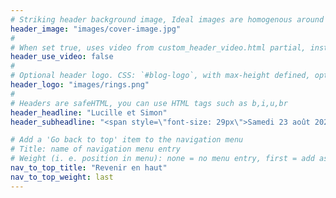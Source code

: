 ```yaml
---
# Striking header background image, Ideal images are homogenous around the centre and contrasting to the text. Non-ideal images can use `title_guard`
header_image: "images/cover-image.jpg"
#
# When set true, uses video from custom_header_video.html partial, instead of header_image
header_use_video: false
#
# Optional header logo. CSS: `#blog-logo`, with max-height defined, optimize to prevent scaling
header_logo: "images/rings.png"
#
# Headers are safeHTML, you can use HTML tags such as b,i,u,br
header_headline: "Lucille et Simon"
header_subheadline: "<span style=\"font-size: 29px\">Samedi 23 août 2025</span></b><br/><br/><br/><br/><br/><br/><br/><br/><br/><br/><br/><br/>"

# Add a 'Go back to top' item to the navigation menu
# Title: name of navigation menu entry
# Weight (i. e. position in menu): none = no menu entry, first = add as first entry, last = ad as last entry
nav_to_top_title: "Revenir en haut"
nav_to_top_weight: last
---
```

